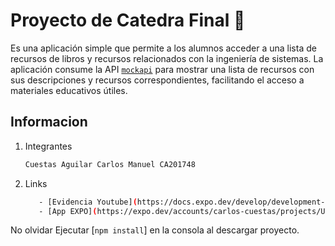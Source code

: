 # Proyecto de Catedra Final 👋

Es una aplicación simple que permite a los alumnos acceder a una lista de recursos de libros y recursos relacionados con la ingeniería de sistemas. La 
aplicación consume la API [`mockapi`](https://mockapi.io/) para mostrar una lista de recursos con sus descripciones y 
recursos correspondientes, facilitando el acceso a materiales educativos útiles. 

## Informacion

1. Integrantes

   ```bash
   Cuestas Aguilar Carlos Manuel CA201748
   ```

2. Links

   ```bash
      - [Evidencia Youtube](https://docs.expo.dev/develop/development-builds/introduction/)
      - [App EXPO](https://expo.dev/accounts/carlos-cuestas/projects/UltimoDesafioDPS/builds/2a66afd2-e35a-4449-b7ba-49228e02fc3e)
   ```

No olvidar Ejecutar [`npm install`] en la consola al descargar proyecto.
